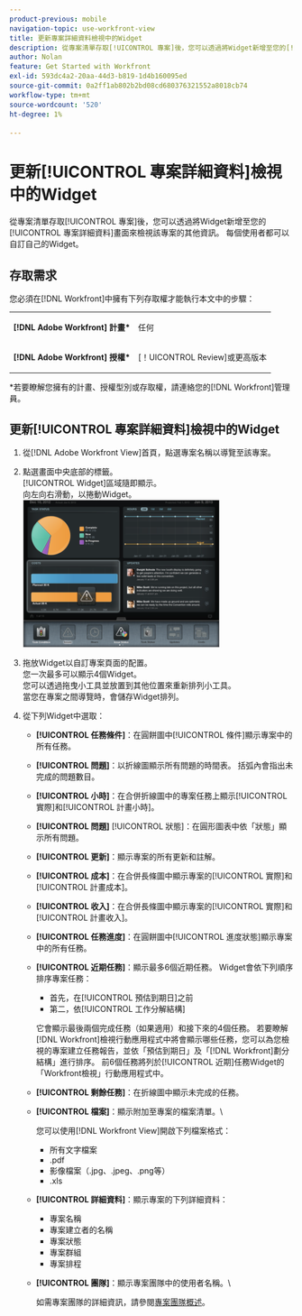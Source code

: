 ```yaml
---
product-previous: mobile
navigation-topic: use-workfront-view
title: 更新專案詳細資料檢視中的Widget
description: 從專案清單存取[!UICONTROL 專案]後，您可以透過將Widget新增至您的[!UICONTROL 專案詳細資料]畫面來檢視該專案的其他資訊。 每個使用者都可以自訂自己的Widget。
author: Nolan
feature: Get Started with Workfront
exl-id: 593dc4a2-20aa-44d3-b819-1d4b160095ed
source-git-commit: 0a2ff1ab802b2bd08cd680376321552a8018cb74
workflow-type: tm+mt
source-wordcount: '520'
ht-degree: 1%

---
```


# 更新[!UICONTROL 專案詳細資料]檢視中的Widget

從專案清單存取[!UICONTROL 專案]後，您可以透過將Widget新增至您的[!UICONTROL 專案詳細資料]畫面來檢視該專案的其他資訊。 每個使用者都可以自訂自己的Widget。

## 存取需求

您必須在[!DNL Workfront]中擁有下列存取權才能執行本文中的步驟：

<table style="table-layout:auto"> 
 <col> 
 </col> 
 <col> 
 </col> 
 <tbody> 
  <tr> 
   <td role="rowheader"><strong>[!DNL Adobe Workfront] 計畫*</strong></td> 
   <td> <p>任何</p> </td> 
  </tr> 
  <tr> 
   <td role="rowheader"><strong>[!DNL Adobe Workfront] 授權*</strong></td> 
   <td> <p>[！UICONTROL Review]或更高版本</p> </td> 
  </tr> 
 </tbody> 
</table>

&#42;若要瞭解您擁有的計畫、授權型別或存取權，請連絡您的[!DNL Workfront]管理員。

## 更新[!UICONTROL 專案詳細資料]檢視中的Widget

1. 從[!DNL Adobe Workfront View]首頁，點選專案名稱以導覽至該專案。
1. 點選畫面中央底部的標籤。\
   [!UICONTROL Widget]區域隨即顯示。\
   向左向右滑動，以捲動Widget。\
   ![介面工具集](assets/screen-shot-2013-009-11-at-8.25.01-am-350x262.png)

1. 拖放Widget以自訂專案頁面的配置。\
   您一次最多可以顯示4個Widget。\
   您可以透過拖曳小工具並放置到其他位置來重新排列小工具。\
   當您在專案之間導覽時，會儲存Widget排列。

1. 從下列Widget中選取：

   * **[!UICONTROL 任務條件]**：在圓餅圖中[!UICONTROL 條件]顯示專案中的所有任務。
   * **[!UICONTROL 問題]**：以折線圖顯示所有問題的時間表。 括弧內會指出未完成的問題數目。
   * **[!UICONTROL 小時]**：在合併折線圖中的專案任務上顯示[!UICONTROL 實際]和[!UICONTROL 計畫小時]。
   * **[!UICONTROL 問題]** [!UICONTROL 狀態]：在圓形圖表中依「狀態」顯示所有問題。
   * **[!UICONTROL 更新]**：顯示專案的所有更新和註解。
   * **[!UICONTROL 成本]**：在合併長條圖中顯示專案的[!UICONTROL 實際]和[!UICONTROL 計畫成本]。
   * **[!UICONTROL 收入]**：在合併長條圖中顯示專案的[!UICONTROL 實際]和[!UICONTROL 計畫收入]。
   * **[!UICONTROL 任務進度]**：在圓餅圖中[!UICONTROL 進度狀態]顯示專案中的所有任務。
   * **[!UICONTROL 近期任務]**：顯示最多6個近期任務。 Widget會依下列順序排序專案任務：

      * 首先，在[!UICONTROL 預估到期日]之前
      * 第二，依[!UICONTROL 工作分解結構]

     它會顯示最後兩個完成任務（如果適用）和接下來的4個任務。 若要瞭解[!DNL Workfront]檢視行動應用程式中將會顯示哪些任務，您可以為您檢視的專案建立任務報告，並依「預估到期日」及「[!DNL Workfront]劃分結構」進行排序。 前6個任務將列於[!UICONTROL 近期]任務Widget的「Workfront檢視」行動應用程式中。

   * **[!UICONTROL 剩餘任務]**：在折線圖中顯示未完成的任務。
   * **[!UICONTROL 檔案]**：顯示附加至專案的檔案清單。\

     您可以使用[!DNL Workfront View]開啟下列檔案格式：

      * 所有文字檔案
      * .pdf
      * 影像檔案（.jpg、.jpeg、.png等）
      * .xls
   * **[!UICONTROL 詳細資料]**：顯示專案的下列詳細資料：

      * 專案名稱
      * 專案建立者的名稱
      * 專案狀態
      * 專案群組
      * 專案排程
   * **[!UICONTROL 團隊]**：顯示專案團隊中的使用者名稱。\

     如需專案團隊的詳細資訊，請參閱[專案團隊概述](../../../manage-work/projects/planning-a-project/project-team-overview.md)。
